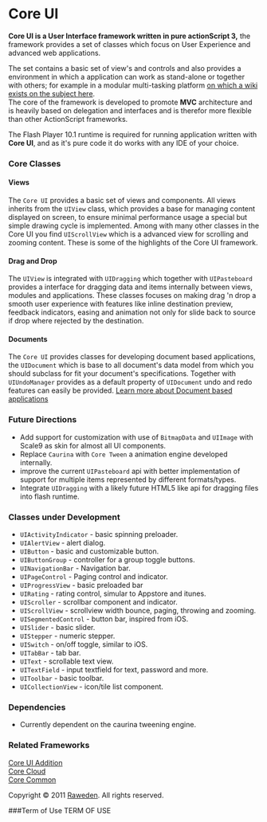 
# Core UI 

**Core UI is a User Interface framework written in pure  actionScript 3,** the framework provides a set of classes which focus on User Experience and advanced web applications.  

The set contains a basic set of view's and controls and also provides a environment in which a application can work as stand-alone or together with others; for example in a modular multi-tasking platform [on which a wiki exists on the subject here](https://github.com/raweden/Core-UI/wiki/Multi-tasking-and-multi-application-platform).  
The core of the framework is developed to promote **MVC** architecture and is heavily based on delegation and interfaces and is therefor more flexible than other ActionScript frameworks.

The Flash Player 10.1 runtime is required for running application written with **Core UI**, and as it's pure code it do works with any IDE of your choice.

### Core Classes

#### Views
The `Core UI` provides a basic set of views and components. All views inherits from the `UIView` class, which provides a base for managing content displayed on screen, to ensure minimal performance usage a special but simple drawing cycle is implemented. Among with many other classes in the Core UI you find `UIScrollView` which is a advanced view for scrolling and zooming content. These is some of the highlights of the Core UI framework.

#### Drag and Drop
The `UIView` is integrated with `UIDragging` which together with `UIPasteboard` provides a interface for dragging data and items internally between views, modules and applications. These classes focuses on making  drag 'n drop a smooth user experience with features like inline destination preview, feedback indicators, easing and animation not only for slide back to source if drop where rejected by the destination.

#### Documents
The `Core UI` provides classes for developing document based applications, the `UIDocument` which is base to all document's data model from which you should subclass for fit your document's specifications. Together with `UIUndoManager` provides as a default property of `UIDocument` undo and redo features can easily be provided. [Learn more about Document based applications](https://github.com/raweden/Core-UI/wiki/Document-Based-Application)

### Future Directions
* Add support for customization with use of `BitmapData` and `UIImage` with Scale9 as skin for almost all UI components.
* Replace `Caurina` with `Core Tween` a animation engine developed internally.
* improve the current `UIPasteboard` api with better implementation of support for multiple items represented by different formats/types.
* Integrate `UIDragging` with a likely future HTML5 like api for dragging files into flash runtime.

### Classes under Development

* `UIActivityIndicator`	- basic spinning preloader.
* `UIAlertView`		- alert dialog.
* `UIButton`			- basic and customizable button.
* `UIButtonGroup`		- controller for a group toggle buttons.
* `UINavigationBar`	- Navigation bar.
* `UIPageControl`		- Paging control and indicator.
* `UIProgressView`		- basic preloaded bar 
* `UIRating`			- rating control, simular to Appstore and itunes.
* `UIScroller`		- scrollbar component and indicator.
* `UIScrollView`		- scrollview width bounce, paging, throwing and zooming.
* `UISegmentedControl`	- button bar, inspired from iOS.
* `UISlider`			- basic slider.
* `UIStepper`			- numeric stepper.
* `UISwitch`			- on/off toggle, similar to iOS.
* `UITabBar`			- tab bar.
* `UIText`			- scrollable text view.
* `UITextField`		- input textfield for text, password and more.
* `UIToolbar`			- basic toolbar.
* `UICollectionView`	- icon/tile list component.

### Dependencies

* Currently dependent on the caurina tweening engine.

### Related Frameworks
[Core UI Addition](https://github.com/raweden/Core-UI-Addition)  
[Core Cloud](https://github.com/raweden/Core-Cloud)  
[Core Common](https://github.com/raweden/Core-Common)

Copyright © 2011 [Raweden](http://raweden.se).
All rights reserved.

###Term of Use
TERM OF USE
